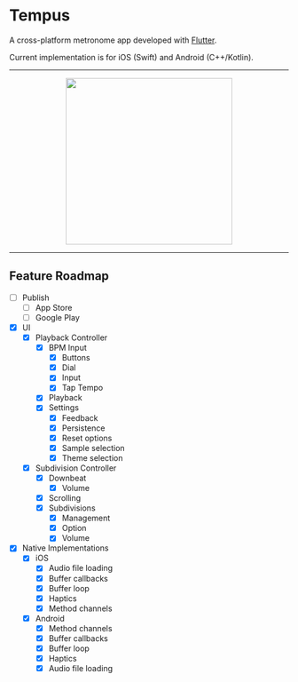 # Tempus

A cross-platform metronome app developed with [Flutter](https://flutter.dev/).

Current implementation is for iOS (Swift) and Android (C++/Kotlin).

---

<div align="center">
  <img src="https://github.com/LvnL/metronomic/assets/39525477/4019440c-07d1-406d-b508-2a16957e7d76" width="300"/>
</div>

---

## Feature Roadmap
- [ ] Publish
  - [ ] App Store
  - [ ] Google Play
- [x] UI
  - [x] Playback Controller
    - [x] BPM Input
      - [x] Buttons
      - [x] Dial
      - [x] Input
      - [x] Tap Tempo
    - [x] Playback
    - [x] Settings
      - [x] Feedback
      - [x] Persistence
      - [x] Reset options
      - [x] Sample selection
      - [x] Theme selection
  - [x] Subdivision Controller
    - [x] Downbeat
      - [x] Volume 
    - [x] Scrolling
    - [x] Subdivisions
      - [x] Management
      - [x] Option
      - [x] Volume
- [x] Native Implementations
  - [x] iOS
    - [x] Audio file loading
    - [x] Buffer callbacks
    - [x] Buffer loop
    - [x] Haptics
    - [x] Method channels
  - [x] Android
    - [x] Method channels
    - [x] Buffer callbacks
    - [x] Buffer loop
    - [x] Haptics
    - [x] Audio file loading
